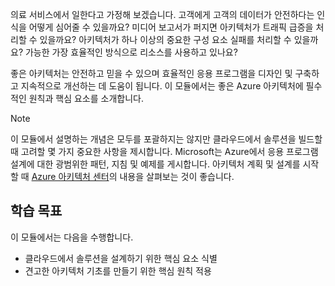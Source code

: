 의료 서비스에서 일한다고 가정해 보겠습니다. 고객에게 고객의 데이터가 안전하다는 인식을 어떻게 심어줄 수 있을까요? 미디어 보고서가 퍼지면 아키텍처가 트래픽 급증을 처리할 수 있을까요? 아키텍처가 하나 이상의 중요한 구성 요소 실패를 처리할 수 있을까요? 가능한 가장 효율적인 방식으로 리소스를 사용하고 있나요?

좋은 아키텍처는 안전하고 믿을 수 있으며 효율적인 응용 프로그램을 디자인 및 구축하고 지속적으로 개선하는 데 도움이 됩니다. 이 모듈에서는 좋은 Azure 아키텍처에 필수적인 원칙과 핵심 요소를 소개합니다.

> [!NOTE]
> 이 모듈에서 설명하는 개념은 모두를 포괄하지는 않지만 클라우드에서 솔루션을 빌드할 때 고려할 몇 가지 중요한 사항을 제시합니다. Microsoft는 Azure에서 응용 프로그램 설계에 대한 광범위한 패턴, 지침 및 예제를 게시합니다. 아키텍처 계획 및 설계를 시작할 때 [Azure 아키텍처 센터](https://docs.microsoft.com/azure/architecture/)의 내용을 살펴보는 것이 좋습니다.

## <a name="learning-objectives"></a>학습 목표

이 모듈에서는 다음을 수행합니다.

- 클라우드에서 솔루션을 설계하기 위한 핵심 요소 식별
- 견고한 아키텍처 기초를 만들기 위한 핵심 원칙 적용